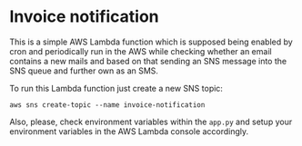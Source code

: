 # Invoice notification

This is a simple AWS Lambda function which is supposed being enabled by cron and periodically run in the AWS while
checking whether an email contains a new mails and based on that sending an SNS message into the SNS queue and further
own as an SMS.

To run this Lambda function just create a new SNS topic:

```shell
aws sns create-topic --name invoice-notification
```

Also, please, check environment variables within the `app.py` and setup your environment variables in the AWS Lambda
console accordingly.